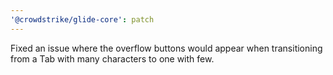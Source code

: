 ```yaml
---
'@crowdstrike/glide-core': patch
---
```


Fixed an issue where the overflow buttons would appear when transitioning from a Tab with many characters to one with few.
